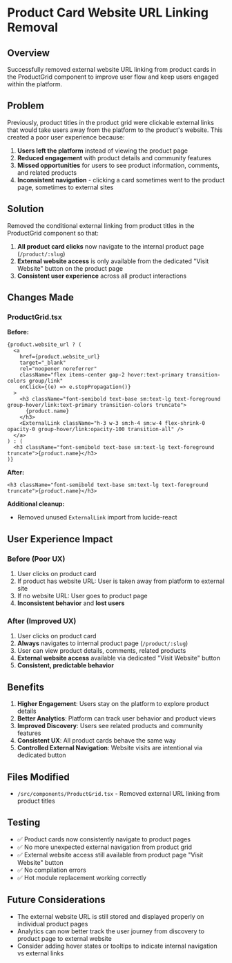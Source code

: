 # Product Card Website URL Linking Removal

## Overview
Successfully removed external website URL linking from product cards in the ProductGrid component to improve user flow and keep users engaged within the platform.

## Problem
Previously, product titles in the product grid were clickable external links that would take users away from the platform to the product's website. This created a poor user experience because:

1. **Users left the platform** instead of viewing the product page
2. **Reduced engagement** with product details and community features
3. **Missed opportunities** for users to see product information, comments, and related products
4. **Inconsistent navigation** - clicking a card sometimes went to the product page, sometimes to external sites

## Solution
Removed the conditional external linking from product titles in the ProductGrid component so that:

1. **All product card clicks** now navigate to the internal product page (`/product/:slug`)
2. **External website access** is only available from the dedicated "Visit Website" button on the product page
3. **Consistent user experience** across all product interactions

## Changes Made

### ProductGrid.tsx
**Before:**
```tsx
{product.website_url ? (
  <a 
    href={product.website_url} 
    target="_blank" 
    rel="noopener noreferrer" 
    className="flex items-center gap-2 hover:text-primary transition-colors group/link"
    onClick={(e) => e.stopPropagation()}
  >
    <h3 className="font-semibold text-base sm:text-lg text-foreground group-hover/link:text-primary transition-colors truncate">
      {product.name}
    </h3>
    <ExternalLink className="h-3 w-3 sm:h-4 sm:w-4 flex-shrink-0 opacity-0 group-hover/link:opacity-100 transition-all" />
  </a>
) : (
  <h3 className="font-semibold text-base sm:text-lg text-foreground truncate">{product.name}</h3>
)}
```

**After:**
```tsx
<h3 className="font-semibold text-base sm:text-lg text-foreground truncate">{product.name}</h3>
```

**Additional cleanup:**
- Removed unused `ExternalLink` import from lucide-react

## User Experience Impact

### Before (Poor UX)
1. User clicks on product card
2. If product has website URL: User is taken away from platform to external site
3. If no website URL: User goes to product page
4. **Inconsistent behavior** and **lost users**

### After (Improved UX)
1. User clicks on product card
2. **Always** navigates to internal product page (`/product/:slug`)
3. User can view product details, comments, related products
4. **External website access** available via dedicated "Visit Website" button
5. **Consistent, predictable behavior**

## Benefits

1. **Higher Engagement**: Users stay on the platform to explore product details
2. **Better Analytics**: Platform can track user behavior and product views
3. **Improved Discovery**: Users see related products and community features
4. **Consistent UX**: All product cards behave the same way
5. **Controlled External Navigation**: Website visits are intentional via dedicated button

## Files Modified
- `/src/components/ProductGrid.tsx` - Removed external URL linking from product titles

## Testing
- ✅ Product cards now consistently navigate to product pages
- ✅ No more unexpected external navigation from product grid
- ✅ External website access still available from product page "Visit Website" button
- ✅ No compilation errors
- ✅ Hot module replacement working correctly

## Future Considerations
- The external website URL is still stored and displayed properly on individual product pages
- Analytics can now better track the user journey from discovery to product page to external website
- Consider adding hover states or tooltips to indicate internal navigation vs external links
